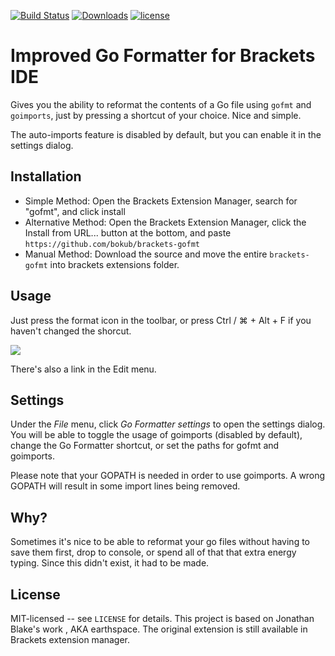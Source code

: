[![Build Status](https://travis-ci.org/bokub/brackets-gofmt.svg?branch=master)](https://travis-ci.org/bokub/brackets-gofmt)
[![Downloads](https://badges.ml/bokub.go-formatter/last-version.svg)](https://brackets-extension-badges.github.io/)
[![license](https://img.shields.io/badge/license-MIT-orange.svg)](https://raw.githubusercontent.com/bokub/brackets-gofmt/master/LICENSE)

# Improved Go Formatter for Brackets IDE

Gives you the ability to reformat the contents of a Go file using `gofmt` and `goimports`, just by pressing a shortcut of your choice.
Nice and simple.

The auto-imports feature is disabled by default, but you can enable it in the settings dialog.

## Installation
- Simple Method: Open the Brackets Extension Manager, search for "gofmt", and click install
- Alternative Method: Open the Brackets Extension Manager, click the Install from URL... button at the bottom, and paste `https://github.com/bokub/brackets-gofmt`
- Manual Method: Download the source and move the entire `brackets-gofmt` into brackets extensions folder.

## Usage
Just press the format icon in the toolbar, or press Ctrl / ⌘ + Alt + F if you haven't changed the shorcut.

<img src="https://cloud.githubusercontent.com/assets/17952318/20456536/af85085e-ae78-11e6-92ac-0a96dc674df8.png">

There's also a link in the Edit menu.

## Settings
Under the *File* menu, click *Go Formatter settings* to open the settings dialog. You will be able to toggle the usage of
goimports (disabled by default), change the Go Formatter shortcut, or set the paths for gofmt and goimports.

Please note that your GOPATH is needed in order to use goimports. A wrong GOPATH will result in some import lines being removed.

## Why?
Sometimes it's nice to be able to reformat your go files without having to save them first, drop to console, or
spend all of that that extra energy typing. Since this didn't exist, it had to be made.

## License
MIT-licensed -- see `LICENSE` for details.
This project is based on Jonathan Blake's work , AKA earthspace. The original extension is still available in Brackets extension manager.

